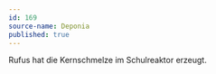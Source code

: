 ```yaml
---
id: 169
source-name: Deponia
published: true
---
```


<p>Rufus hat die Kernschmelze im Schulreaktor erzeugt.</p>


